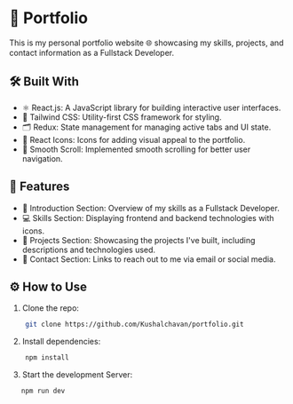 # 🚀 Portfolio

This is my personal portfolio website 🌐 showcasing my skills, projects, and contact information as a Fullstack Developer.

## 🛠️ Built With

- ⚛️ React.js: A JavaScript library for building interactive user interfaces.
- 🎨 Tailwind CSS: Utility-first CSS framework for styling.
- 🗂️ Redux: State management for managing active tabs and UI state.
- 🔗 React Icons: Icons for adding visual appeal to the portfolio.
- 🔄 Smooth Scroll: Implemented smooth scrolling for better user navigation.

## 🌟 Features

- 👋 Introduction Section: Overview of my skills as a Fullstack Developer.
- 💻 Skills Section: Displaying frontend and backend technologies with icons.
- 📂 Projects Section: Showcasing the projects I've built, including descriptions and technologies used.
- 📧 Contact Section: Links to reach out to me via email or social media.

## ⚙️ How to Use

1. Clone the repo:

```bash
    git clone https://github.com/Kushalchavan/portfolio.git
```

2. Install dependencies:

```bash
    npm install
```

3. Start the development Server:

```bash
   npm run dev
```

